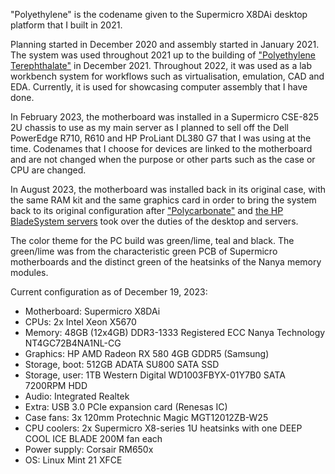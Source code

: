 "Polyethylene" is the codename given to the Supermicro X8DAi desktop platform that I built in 2021.

Planning started in December 2020 and assembly started in January 2021. The system was used throughout 2021 up to the building of ["Polyethylene Terephthalate"](../pc_pet/) in December 2021. Throughout 2022, it was used as a lab workbench system for workflows such as virtualisation, emulation, CAD and EDA. Currently, it is used for showcasing computer assembly that I have done.

In February 2023, the motherboard was installed in a Supermicro CSE-825 2U chassis to use as my main server as I planned to sell off the Dell PowerEdge R710, R610 and HP ProLiant DL380 G7 that I was using at the time. Codenames that I choose for devices are linked to the motherboard and are not changed when the purpose or other parts such as the case or CPU are changed.

In August 2023, the motherboard was installed back in its original case, with the same RAM kit and the same graphics card in order to bring the system back to its original configuration after ["Polycarbonate"](../pc_pc/) and [the HP BladeSystem servers](../srv_amp/) took over the duties of the desktop and servers.

The color theme for the PC build was green/lime, teal and black. The green/lime was from the characteristic green PCB of Supermicro motherboards and the distinct green of the heatsinks of the Nanya memory modules.

Current configuration as of December 19, 2023:

- Motherboard: Supermicro X8DAi
- CPUs: 2x Intel Xeon X5670
- Memory: 48GB (12x4GB) DDR3-1333 Registered ECC Nanya Technology NT4GC72B4NA1NL-CG
- Graphics: HP AMD Radeon RX 580 4GB GDDR5 (Samsung)
- Storage, boot: 512GB ADATA SU800 SATA SSD
- Storage, user: 1TB Western Digital WD1003FBYX-01Y7B0 SATA 7200RPM HDD
- Audio: Integrated Realtek
- Extra: USB 3.0 PCIe expansion card (Renesas IC)
- Case fans: 3x 120mm Protechnic Magic MGT12012ZB-W25
- CPU coolers: 2x Supermicro X8-series 1U heatsinks with one DEEP COOL ICE BLADE 200M fan each
- Power supply: Corsair RM650x
- OS: Linux Mint 21 XFCE